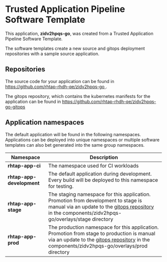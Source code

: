 # Trusted Application Pipeline Software Template

This application, **zidv2hpqs-go**, was created from a Trusted Application Pipeline Software Template.

The software templates create a new source and gitops deployment repositories with a sample source application. 

## Repositories

The source code for your application can be found in [https://github.com/rhtap-rhdh-qe/zidv2hpqs-go ](https://github.com/rhtap-rhdh-qe/zidv2hpqs-go ).
 
The gitops repository, which contains the kubernetes manifests for the application can be found in 
[https://github.com/rhtap-rhdh-qe/zidv2hpqs-go-gitops ](https://github.com/rhtap-rhdh-qe/zidv2hpqs-go-gitops ) 

## Application namespaces 

The default application will be found in the following namespaces. Applications can be deployed into unique namespaces or multiple software templates can also bet generated into the same group namespaces.  

|  Namespace   |  Description   |  
| -------- | -------- |
| **rhtap-app-ci** | The namespace used for CI workloads |
| **rhtap-app-development** | The default application during development. Every build will be deployed to this namespace for testing. |
| **rhtap-app-stage** | The staging namespace for this application. Promotion from development to stage is manual via an update to the [gitops repository](https://github.com/rhtap-rhdh-qe/zidv2hpqs-go-gitops ) in the components/zidv2hpqs-go/overlays/stage directory |
| **rhtap-app-prod** | The production namespace for this application. Promotion from stage to production is manual via an update to the [gitops repository](https://github.com/rhtap-rhdh-qe/zidv2hpqs-go-gitops ) in the components/zidv2hpqs-go/overlays/prod directory |